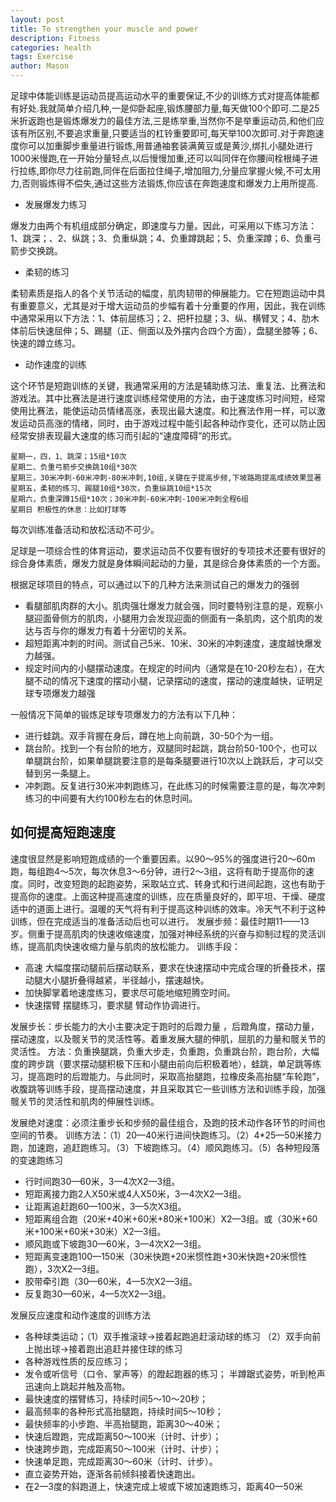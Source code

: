 ```yaml
---
layout: post
title: To strengthen your muscle and power
description: Fitness
categories: health
tags: Exercise
author: Mason
---
```


足球中体能训练是运动员提高运动水平的重要保证,不少的训练方式对提高体能都有好处.我就简单介绍几种,一是仰卧起座,锻炼腰部力量,每天做100个即可.二是25米折返跑也是锻炼爆发力的最佳方法,三是练举重,当然你不是举重运动员,和他们应该有所区别,不要追求重量,只要适当的杠铃重要即可,每天举100次即可.对于奔跑速度你可以加重脚步重量进行锻炼,用普通袖套装满黄豆或是黄沙,绑扎小腿处进行1000米慢跑,在一开始分量轻点,以后慢慢加重,还可以叫同伴在你腰间栓根绳子进行拉练,即你尽力往前跑,同伴在后面拉住绳子,增加阻力,分量应掌握火候,不可太用力,否则锻炼得不偿失,通过这些方法锻炼,你应该在奔跑速度和爆发力上用所提高.

* 发展爆发力练习

爆发力由两个有机组成部分确定，即速度与力量。因此，可采用以下练习方法：1、跳深；、2、纵跳；3、负重纵跳；4、负重蹲跳起；5、负重深蹲；6、负重弓箭步交换跳。

* 柔韧的练习

柔韧素质是指人的各个关节活动的幅度，肌肉韧带的伸展能力。它在短跑运动中具有重要意义，尤其是对于增大运动员的步幅有着十分重要的作用，因此，我在训练中通常采用以下方法：1、体前屈练习；2、把杆拉腿；3、纵、横臂叉；4、肋木体前后快速屈伸；5、踢腿（正、侧面以及外摆内合四个方面），盘腿坐膝等；6、快速的蹲立练习。 

* 动作速度的训练

这个环节是短跑训练的关键，我通常采用的方法是辅助练习法、重复法、比赛法和游戏法。其中比赛法是进行速度训练经常使用的方法，由于速度练习时间短，经常使用比赛法，能使运动员情绪高涨，表现出最大速度。和比赛法作用一样，可以激发运动员高涨的情绪，同时，由于游戏过程中能引起各种动作变化，还可以防止因经常安排表现最大速度的练习而引起的“速度障碍”的形式。 

```
星期一，四，1、跳深；15组*10次 
星期二、负重弓箭步交换跳10组*30次 
星期三，30米冲刺-60米冲刺-80米冲刺,10组,关键在于提高步频,下坡路跑提高成绩效果显著 
星期五，柔韧的练习、踢腿10组*30次，负重纵跳10组*15次
星期六，负重深蹲15组*10次；30米冲刺-60米冲刺-100米冲刺全程6组
星期日 积极性的休息：比如打球等
```

每次训练准备活动和放松活动不可少。

足球是一项综合性的体育运动，要求运动员不仅要有很好的专项技术还要有很好的综合身体素质，爆发力就是身体瞬间起动的力量，其是综合身体素质的一个方面。

根据足球项目的特点，可以通过以下的几种方法来测试自己的爆发力的强弱
* 看腿部肌肉群的大小。肌肉强壮爆发力就会强，同时要特别注意的是，观察小腿迎面骨侧方的肌肉，小腿用力会发现迎面的侧面有一条肌肉，这个肌肉的发达与否与你的爆发力有着十分密切的关系。
* 超短距离冲刺的时间。测试自己5米、10米、30米的冲刺速度，速度越快爆发力越强。
* 规定时间内的小腿摆动速度。在规定的时间内（通常是在10-20秒左右），在大腿不动的情况下速度的摆动小腿，记录摆动的速度，摆动的速度越快，证明足球专项爆发力越强
    
一般情况下简单的锻炼足球专项爆发力的方法有以下几种：
* 进行蛙跳。双手背握在身后，蹲在地上向前跳，30-50个为一组。
* 跳台阶。找到一个有台阶的地方，双腿同时起跳，跳台阶50-100个，也可以单腿跳台阶，如果单腿跳要注意的是每条腿要进行10次以上跳跃后，才可以交替到另一条腿上。
* 冲刺跑。反复进行30米冲刺跑练习，在此练习的时候需要注意的是，每次冲刺练习的中间要有大约100秒左右的休息时间。

## 如何提高短跑速度 

速度很显然是影响短跑成绩的一个重要因素。以90～95%的强度进行20～60m跑，每组跑4～5次，每次休息3～6分钟，进行2～3组，这将有助于提高你的速度。同时，改变短跑的起跑姿势，采取站立式、转身式和行进间起跑，这也有助于提高你的速度。上面这种提高速度的训练，应在质量良好的，即平坦、干燥、硬度适中的道面上进行。温暖的天气将有利于提高这种训练的效率。冷天气不利于这种训练，但在完成适当的准备活动后也可以进行。 
发展步频：最佳时期11——13岁。侧重于提高肌肉的快速收缩速度，加强对神经系统的兴奋与抑制过程的灵活训练，提高肌肉快速收缩力量与肌肉的放松能力。 
训练手段：
* 高速 大幅度摆动腿前后摆动联系，要求在快速摆动中完成合理的折叠技术，摆动腿大小腿折叠得越紧，半径越小，摆速越快。 
* 加快脚掌着地速度练习，要求尽可能地缩短腾空时间。 
* 快速摆臂 摆腿练习，要求腿 臂动作协调进行。 

发展步长：步长能力的大小主要决定于跑时的后蹬力量 ，后蹬角度，摆动力量，摆动速度，以及髋关节的灵活性等。着重发展大腿的伸肌，屈肌的力量和髋关节的灵活性。 
方法：负重换腿跳，负重大步走，负重跑，负重跳台阶，跑台阶，大幅度的跨步跳（要求摆动腿积极下压和小腿由前向后积极着地），蛙跳，单足跳等练习，提高跑时的后蹬能力。与此同时，采取高抬腿跑，拉橡皮条高抬腿“车轮跑”，收腹跳等训练手段，提高摆动速度，并且采取其它一些训练方法和训练手段，加强髋关节的灵活性和肌肉的伸展性训练。 

发展绝对速度：必须注重步长和步频的最佳组合，及跑的技术动作各环节的时间也空间的节奏。 
训练方法：（1）20—40米行进间快跑练习。（2）4*25—50米接力跑，加速跑，追赶跑练习。（3）下坡跑练习。（4）顺风跑练习。（5）各种短段落的变速跑练习 
* 行时间跑30—60米，3—4次X2—3组。 
* 短距离接力跑2人X50米或4人X50米，3—4次X2—3组。 
* 让距离追赶跑60—100米，3—5次X3组。 
* 短距离组合跑（20米+40米+60米+80米+100米）X2—3组。或（30米+60米+100米+60米+30米）X2—3组。 
* 顺风跑或下坡跑30—60米，3—4次X2—3组。
* 短距离变速跑100—150米（30米快跑+20米惯性跑+30米快跑+20米惯性跑），3次X2—3组。 
* 胶带牵引跑（30—60米，4—5次X2—3组。 
* 反复跑30—60米，4—5次X2—3组。 

发展反应速度和动作速度的训练方法 

* 各种球类运动；（1）双手推滚球→接着起跑追赶滚动球的练习 （2）双手向前上抛出球→接着跑出追赶并接住球的练习 
* 各种游戏性质的反应练习； 
* 发令或听信号（口令、掌声等）的蹬起跑器的练习； 半蹲踞式姿势，听到枪声迅速向上跳起并触及高物。 
* 最快速度的摆臂练习，持续时间5～10～20秒； 
* 最高频率的各种形式高抬腿跑，持续时间5～10秒； 
* 最快频率的小步跑、半高抬腿跑，距离30～40米； 
* 快速后蹬跑，完成距离50～100米（计时、计步）； 
* 快速跨步跑，完成距离50～100米（计时、计步）；
* 快速单足跑，完成距离30～60米（计时、计步）。 
* 直立姿势开始，逐渐各前倾斜接着快速跑出。 
* 在2—3度的斜跑道上，快速完成上坡或下坡加速跑练习，距离40—50米
